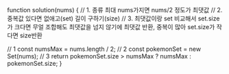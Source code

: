 function solution(nums) {
  // 1. 종류 최대 nums가지면 nums/2 정도가 최댓값
  // 2. 중복값 있다면 없애고(set) 길이 구하기(size)
  // 3. 최댓값이랑 set 비교해서 set.size가 크다면 무얼 조합해도 최댓값을 넘지 않기에 최댓값 반환, 중복이 많아 set.size가 작다면 size반환

  // 1
  const numsMax = nums.length / 2;
  // 2
  const pokemonSet = new Set(nums);
  // 3
  return pokemonSet.size > numsMax ? numsMax : pokemonSet.size;
}
